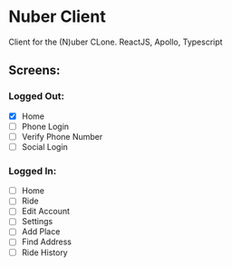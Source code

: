 # Nuber Client

Client for the (N)uber CLone. ReactJS, Apollo, Typescript

## Screens:

### Logged Out:

- [x] Home
- [ ] Phone Login
- [ ] Verify Phone Number
- [ ] Social Login

### Logged In:

- [ ] Home
- [ ] Ride
- [ ] Edit Account
- [ ] Settings
- [ ] Add Place
- [ ] Find Address
- [ ] Ride History
